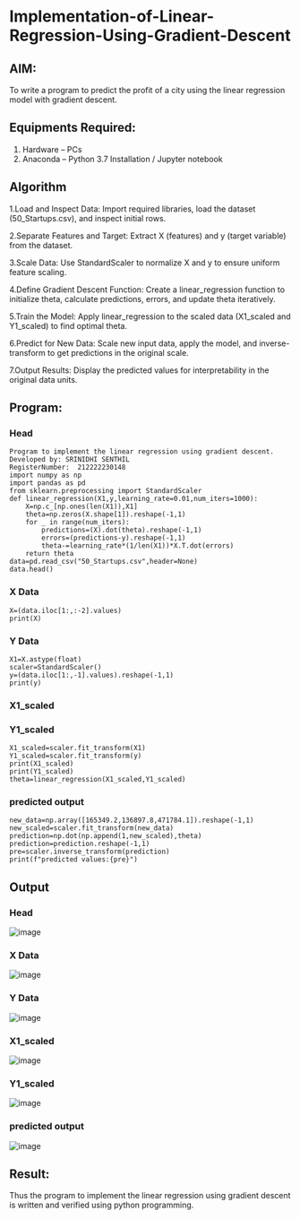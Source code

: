 # Implementation-of-Linear-Regression-Using-Gradient-Descent

## AIM:
To write a program to predict the profit of a city using the linear regression model with gradient descent.

## Equipments Required:
1. Hardware – PCs
2. Anaconda – Python 3.7 Installation / Jupyter notebook

## Algorithm

1.Load and Inspect Data: Import required libraries, load the dataset (50_Startups.csv), and inspect initial rows.

2.Separate Features and Target: Extract X (features) and y (target variable) from the dataset.

3.Scale Data: Use StandardScaler to normalize X and y to ensure uniform feature scaling.

4.Define Gradient Descent Function: Create a linear_regression function to initialize theta, calculate predictions, errors, and update theta iteratively.

5.Train the Model: Apply linear_regression to the scaled data (X1_scaled and Y1_scaled) to find optimal theta.

6.Predict for New Data: Scale new input data, apply the model, and inverse-transform to get predictions in the original scale.

7.Output Results: Display the predicted values for interpretability in the original data units.

## Program:
### Head
```
Program to implement the linear regression using gradient descent.
Developed by: SRINIDHI SENTHIL
RegisterNumber:  212222230148
import numpy as np
import pandas as pd
from sklearn.preprocessing import StandardScaler
def linear_regression(X1,y,learning_rate=0.01,num_iters=1000):
    X=np.c_[np.ones(len(X1)),X1]
    theta=np.zeros(X.shape[1]).reshape(-1,1)
    for _ in range(num_iters):
        predictions=(X).dot(theta).reshape(-1,1)
        errors=(predictions-y).reshape(-1,1)
        theta-=learning_rate*(1/len(X1))*X.T.dot(errors)
    return theta
data=pd.read_csv("50_Startups.csv",header=None)
data.head()
```
### X Data
```
X=(data.iloc[1:,:-2].values)
print(X)
```
### Y Data
```
X1=X.astype(float)
scaler=StandardScaler()
y=(data.iloc[1:,-1].values).reshape(-1,1)
print(y)
```
### X1_scaled
### Y1_scaled
```
X1_scaled=scaler.fit_transform(X1)
Y1_scaled=scaler.fit_transform(y)
print(X1_scaled)
print(Y1_scaled)
theta=linear_regression(X1_scaled,Y1_scaled)
```
### predicted output
```
new_data=np.array([165349.2,136897.8,471784.1]).reshape(-1,1)
new_scaled=scaler.fit_transform(new_data)
prediction=np.dot(np.append(1,new_scaled),theta)
prediction=prediction.reshape(-1,1)
pre=scaler.inverse_transform(prediction)
print(f"predicted values:{pre}")
```
## Output
### Head
![image](https://github.com/user-attachments/assets/404e59f4-7c17-4659-94e4-6bdecff09640)
### X Data
![image](https://github.com/user-attachments/assets/ee77f167-4800-4575-a353-114868356425)
### Y Data
![image](https://github.com/user-attachments/assets/87c2e744-ccd3-41c9-911a-1842b16f4c93)
### X1_scaled
![image](https://github.com/user-attachments/assets/4e6c3aad-3b6b-4159-b4af-e1763476179f)
### Y1_scaled
![image](https://github.com/user-attachments/assets/310052f1-54dc-4cc6-bbdb-c4ae6cce3f8f)
### predicted output
![image](https://github.com/user-attachments/assets/85810f99-58f0-4120-aa83-39e0e25e258d)





## Result:
Thus the program to implement the linear regression using gradient descent is written and verified using python programming.
